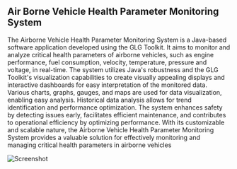 ## Air Borne Vehicle Health Parameter Monitoring System

The Airborne Vehicle Health Parameter Monitoring System is a Java-based software 
application developed using the GLG Toolkit. It aims to monitor and analyze critical health 
parameters of airborne vehicles, such as engine performance, fuel consumption, velocity, 
temperature, pressure and voltage, in real-time. The system utilizes Java's robustness and 
the GLG Toolkit's visualization capabilities to create visually appealing displays and 
interactive dashboards for easy interpretation of the monitored data. Various charts, graphs, 
gauges, and maps are used for data visualization, enabling easy analysis. Historical data 
analysis allows for trend identification and performance optimization. The system 
enhances safety by detecting issues early, facilitates efficient maintenance, and contributes 
to operational efficiency by optimizing performance. 
With its customizable and scalable nature, the Airborne Vehicle Health Parameter 
Monitoring System provides a valuable solution for effectively monitoring and managing 
critical health parameters in airborne vehicles


  ![Screenshot](https://github.com/rayviswajeet/Air-Borne-Vehicle-Health-Parameter-Monitoring-System-in-Java-using-GLG-toolkit/assets/71357851/bbfe326c-d054-4226-a4fe-b2be43347ca4)
